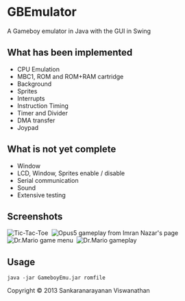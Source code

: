 # GBEmulator

A Gameboy emulator in Java with the GUI in Swing

## What has been implemented
* CPU Emulation
* MBC1, ROM and ROM+RAM cartridge
* Background
* Sprites
* Interrupts
* Instruction Timing
* Timer and Divider
* DMA transfer
* Joypad

## What is not yet complete
* Window
* LCD, Window, Sprites enable / disable
* Serial communication
* Sound
* Extensive testing

## Screenshots
![Tic-Tac-Toe](https://github.com/rationalrevolt/GameboyEmu/blob/master/screenshots/ttt.png)&nbsp;
![Opus5 gameplay from Imran Nazar's page](https://github.com/rationalrevolt/GameboyEmu/blob/master/screenshots/opus5.png)&nbsp;
![Dr.Mario game menu](https://github.com/rationalrevolt/GameboyEmu/blob/master/screenshots/mario1.png)&nbsp;
![Dr.Mario gameplay](https://github.com/rationalrevolt/GameboyEmu/blob/master/screenshots/mario2.png)&nbsp;

## Usage
`java -jar GameboyEmu.jar romfile`

Copyright © 2013 Sankaranarayanan Viswanathan
